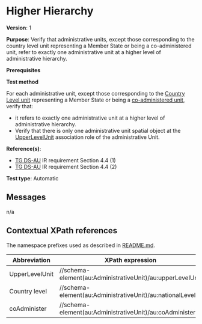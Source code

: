 # Higher Hierarchy

**Version**: 1

**Purpose**: Verify that administrative units, except those corresponding to the country level unit representing a Member State or being a co-administered unit, refer to exactly one administrative unit at a higher level of administrative hierarchy.

**Prerequisites**

**Test method**

For each administrative unit, except those corresponding to the [Country Level unit](#CountryLevel) representing a Member State or being a [co-administered unit](#coAdminister), verify that:
* it refers to exactly one administrative unit at a higher level of administrative hierarchy.
* Verify that there is only one administrative unit spatial object at the [UpperLevelUnit](#UpperLevelUnit) association role of the administrative Unit.

**Reference(s)**: 

* [TG DS-AU](http://inspire.ec.europa.eu/id/ats/data-au/3.1/au-dc/README#ref_TG_DS_AU) IR requirement Section 4.4 (1)
* [TG DS-AU](http://inspire.ec.europa.eu/id/ats/data-au/3.1/au-dc/README#ref_TG_DS_AU) IR requirement Section 4.4 (2)

**Test type**: Automatic

## Messages

n/a

## Contextual XPath references

The namespace prefixes used as described in [README.md](http://inspire.ec.europa.eu/id/ats/data-au/3.1/au-dc/README#namespaces).

Abbreviation                                               |  XPath expression
---------------------------------------------------------- | -------------------------------------------------------------------------
UpperLevelUnit <a name="UpperLevelUnit"></a>   | //schema-element(au:AdministrativeUnit)/au:upperLevelUnit
Country level <a name="CountryLevel"></a>   | //schema-element(au:AdministrativeUnit)/au:nationalLevel
coAdminister <a name="coAdminister"></a>   | //schema-element(au:AdministrativeUnit)/au:coAdminister

